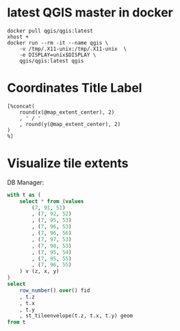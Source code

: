 # latest QGIS master in docker

```
docker pull qgis/qgis:latest
xhost +
docker run --rm -it --name qgis \
    -v /tmp/.X11-unix:/tmp/.X11-unix  \
    -e DISPLAY=unix$DISPLAY \
    qgis/qgis:latest qgis
```

# Coordinates Title Label

```
[%concat(
	round(x(@map_extent_center), 2)
	, ' / '
	, round(y(@map_extent_center), 2)
)
%]
```

# Visualize tile extents

DB Manager:

```sql
with t as (
	select * from (values
		(7, 91, 51)
		, (7, 92, 52)
		, (7, 95, 53)
		, (7, 96, 53)
		, (7, 96, 56)
		, (7, 97, 53)
		, (7, 98, 53)
		, (7, 95, 54)
		, (7, 95, 55)
		, (7, 96, 55)
	) v (z, x, y)
)
select 
	row_number() over() fid
	, t.z
	, t.x
	, t.y
	, st_tileenvelope(t.z, t.x, t.y) geom
from t 
```
